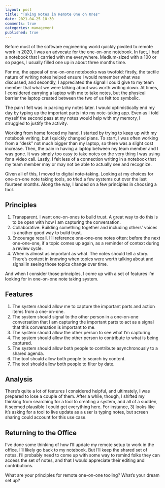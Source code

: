 ```yaml
---
layout: post
title: "Taking Notes in Remote One on Ones"
date: 2021-04-25 18:30
comments: true
categories: management
published: true
---
```

Before most of the software engineering world quickly pivoted  to remote work in 2020, I was an advocate for the one-on-one notebook. In fact, I had a notebook that I carried with me everywhere. Medium-sized with a 100 or so pages, I usually filled one up in about three months time.

For me, the appeal of one-on-one notebooks was twofold: firstly, the tactile nature of writing notes helped ensure I would remember what was discussed, and secondly, I appreciated the signal I could give to my team member that what we were talking about was worth writing down. At times, I considered carrying a laptop with me to take notes, but the physical barrier the laptop created between the two of us felt too symbolic.

The pain I felt was in parsing my notes later. I would optimistically end my day by typing up the important parts into my note-taking app. Even as I told myself the second pass at my notes would help with my memory, I struggled to justify the activity.

Working from home forced my hand. I started by trying to keep up with my notebook writing, but I quickly changed plans. To start, I was often working from a “desk” not much bigger than my laptop, so there was a slight cost increase. Then, the pain in having a laptop between my team member and I was gone. It was simply too easy to take notes on the very thing I was using for a video call. Lastly, I felt less of a connection writing in a notebook that my team member may or may not be able to actually see and recognize.

Given all of this, I moved to digital note-taking. Looking at my choices for one-on-one note taking tools, so tried a few systems out over the last fourteen months. Along the way, I landed on a few principles in choosing a tool.

## Principles
1. Transparent. I want one-on-ones to build trust. A great way to do this is to be open with how I am capturing the conversation.
2. Collaborative. Building something together and including others’ voices is another good way to build trust.
3. Encourage recall. I’ll reference one-one-one notes often: before the next one-one-one, if a topic comes up again, as a reminder of context during a review cycle.
4. When is almost as important as what. The notes should tell a story. There’s context in knowing when topics were worth talking about and signal in seeing those topics change over time.

And when I consider those principles, I come up with a set of features I’m looking for in one-on-one note taking system.

## Features
1. The system should allow me to capture the important parts and action items from a one-on-one.
2. The system should signal to the other person in a one-on-one conversation that I am capturing the important parts to act as a signal that this conversation is important to me.
3. The system should allow the other person to see what I’m capturing.
4. The system should allow the other person to contribute to what is being captured.
5. The system should allow both people to contribute asynchronously to a shared agenda.
6. The tool should allow both people to search by content.
7. The tool should allow both people to filter by date.

## Analysis
There’s quite a lot of features I considered helpful, and ultimately, I was prepared to lose a couple of them. After a while, though, I shifted my thinking from searching for a tool to creating a system, and all of a sudden, it seemed plausible I could get everything here. For instance, 3) looks like it’s asking for a tool to live update as a user is typing notes, but screen sharing could account for this use case.

## Returning to the Office
I’ve done some thinking of how I’ll update my remote setup to work in the office. I’ll likely go back to my notebook. But I’ll keep the shared set of notes. I’ll probably need to come up with some way to remind folks they can access the set of notes, and that I would appreciate their editing and contributions.

What are your principles for remote one-on-one tooling? What’s your dream set up?
